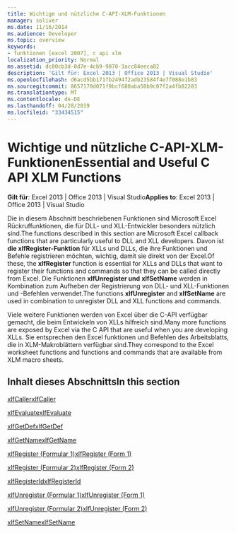 ```yaml
---
title: Wichtige und nützliche C-API-XLM-Funktionen
manager: soliver
ms.date: 11/16/2014
ms.audience: Developer
ms.topic: overview
keywords:
- funktionen [excel 2007], c api xlm
localization_priority: Normal
ms.assetid: dc80cb3d-0d7e-4cb9-9870-3acc84eeca82
description: 'Gilt für: Excel 2013 | Office 2013 | Visual Studio'
ms.openlocfilehash: d6acd5bb171fb2494f2adb23584f4e7f088e1b83
ms.sourcegitcommit: 8657170d071f9bcf680aba50b9c07f2a4fb82283
ms.translationtype: MT
ms.contentlocale: de-DE
ms.lasthandoff: 04/28/2019
ms.locfileid: "33434515"
---
```

# <a name="essential-and-useful-c-api-xlm-functions"></a><span data-ttu-id="b171a-104">Wichtige und nützliche C-API-XLM-Funktionen</span><span class="sxs-lookup"><span data-stu-id="b171a-104">Essential and Useful C API XLM Functions</span></span>

 <span data-ttu-id="b171a-105">**Gilt für**: Excel 2013 | Office 2013 | Visual Studio</span><span class="sxs-lookup"><span data-stu-id="b171a-105">**Applies to**: Excel 2013 | Office 2013 | Visual Studio</span></span> 
  
<span data-ttu-id="b171a-106">Die in diesem Abschnitt beschriebenen Funktionen sind Microsoft Excel Rückruffunktionen, die für DLL- und XLL-Entwickler besonders nützlich sind.</span><span class="sxs-lookup"><span data-stu-id="b171a-106">The functions described in this section are Microsoft Excel callback functions that are particularly useful to DLL and XLL developers.</span></span> <span data-ttu-id="b171a-107">Davon ist **die xlfRegister-Funktion** für XLLs und DLLs, die ihre Funktionen und Befehle registrieren möchten, wichtig, damit sie direkt von der Excel.</span><span class="sxs-lookup"><span data-stu-id="b171a-107">Of these, the **xlfRegister** function is essential for XLLs and DLLs that want to register their functions and commands so that they can be called directly from Excel.</span></span> <span data-ttu-id="b171a-108">Die Funktionen **xlfUnregister und** **xlfSetName** werden in Kombination zum Aufheben der Registrierung von DLL- und XLL-Funktionen und -Befehlen verwendet.</span><span class="sxs-lookup"><span data-stu-id="b171a-108">The functions **xlfUnregister** and **xlfSetName** are used in combination to unregister DLL and XLL functions and commands.</span></span> 
  
<span data-ttu-id="b171a-109">Viele weitere Funktionen werden von Excel über die C-API verfügbar gemacht, die beim Entwickeln von XLLs hilfreich sind.</span><span class="sxs-lookup"><span data-stu-id="b171a-109">Many more functions are exposed by Excel via the C API that are useful when you are developing XLLs.</span></span> <span data-ttu-id="b171a-110">Sie entsprechen den Excel funktionen und Befehlen des Arbeitsblatts, die in XLM-Makroblättern verfügbar sind.</span><span class="sxs-lookup"><span data-stu-id="b171a-110">They correspond to the Excel worksheet functions and functions and commands that are available from XLM macro sheets.</span></span>
  
## <a name="in-this-section"></a><span data-ttu-id="b171a-111">Inhalt dieses Abschnitts</span><span class="sxs-lookup"><span data-stu-id="b171a-111">In this section</span></span>

[<span data-ttu-id="b171a-112">xlfCaller</span><span class="sxs-lookup"><span data-stu-id="b171a-112">xlfCaller</span></span>](xlfcaller.md)
  
[<span data-ttu-id="b171a-113">xlfEvaluate</span><span class="sxs-lookup"><span data-stu-id="b171a-113">xlfEvaluate</span></span>](xlfevaluate.md)
  
[<span data-ttu-id="b171a-114">xlfGetDef</span><span class="sxs-lookup"><span data-stu-id="b171a-114">xlfGetDef</span></span>](xlfgetdef.md)
  
[<span data-ttu-id="b171a-115">xlfGetName</span><span class="sxs-lookup"><span data-stu-id="b171a-115">xlfGetName</span></span>](xlfgetname.md)
  
[<span data-ttu-id="b171a-116">xlfRegister (Formular 1)</span><span class="sxs-lookup"><span data-stu-id="b171a-116">xlfRegister (Form 1)</span></span>](xlfregister-form-1.md)
  
[<span data-ttu-id="b171a-117">xlfRegister (Formular 2)</span><span class="sxs-lookup"><span data-stu-id="b171a-117">xlfRegister (Form 2)</span></span>](xlfregister-form-2.md)
  
[<span data-ttu-id="b171a-118">xlfRegisterId</span><span class="sxs-lookup"><span data-stu-id="b171a-118">xlfRegisterId</span></span>](xlfregisterid.md)
  
[<span data-ttu-id="b171a-119">xlfUnregister (Formular 1)</span><span class="sxs-lookup"><span data-stu-id="b171a-119">xlfUnregister (Form 1)</span></span>](xlfunregister-form-1.md)
  
[<span data-ttu-id="b171a-120">xlfUnregister (Formular 2)</span><span class="sxs-lookup"><span data-stu-id="b171a-120">xlfUnregister (Form 2)</span></span>](xlfunregister-form-2.md)
  
[<span data-ttu-id="b171a-121">xlfSetName</span><span class="sxs-lookup"><span data-stu-id="b171a-121">xlfSetName</span></span>](xlfsetname.md)
  

